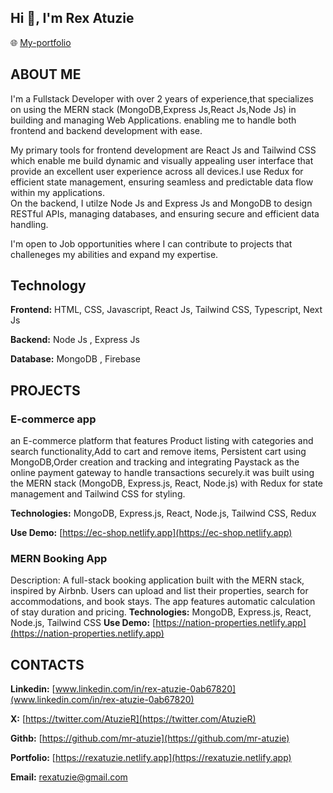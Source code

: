 ## Hi 👋, I'm Rex Atuzie
🌐 [My-portfolio](https://rexatuzie.netlify.app)

## ABOUT ME
I'm a Fullstack Developer with over 2 years of experience,that specializes on using the MERN stack (MongoDB,Express Js,React Js,Node Js) in building and managing Web Applications. enabling me to handle both frontend and backend development with ease.

My primary tools for frontend development are React Js and Tailwind CSS which enable me build dynamic and visually appealing user interface that provide an excellent user experience across all devices.I use Redux for efficient state management, ensuring seamless and predictable data flow within my applications.
<br/>
On the backend, I utilze Node Js and Express Js and MongoDB to design RESTful APIs, managing databases, and ensuring secure and efficient data handling.

I'm open to Job opportunities where I can contribute to projects that challeneges my abilities and expand my expertise.

## Technology
**Frontend:**  HTML, CSS, Javascript, React Js, Tailwind CSS, Typescript, Next Js

**Backend:** Node Js , Express Js

 **Database:** MongoDB , Firebase

## PROJECTS
### E-commerce app
 an E-commerce platform that features Product listing with categories and search functionality,Add to cart and remove items, Persistent cart using MongoDB,Order creation and tracking and integrating Paystack as the online payment gateway to handle transactions securely.it was built using the MERN stack (MongoDB, Express.js, React, Node.js) with Redux for state management and Tailwind CSS for styling.
 
**Technologies:** MongoDB, Express.js, React, Node.js, Tailwind CSS, Redux

**Use Demo:** [https://ec-shop.netlify.app](https://ec-shop.netlify.app)

### MERN Booking App
Description: A full-stack booking application built with the MERN stack, inspired by Airbnb. Users can upload and list their properties, search for accommodations, and book stays. The app features automatic calculation of stay duration and pricing.
**Technologies:** MongoDB, Express.js, React, Node.js, Tailwind CSS
**Use Demo:** [https://nation-properties.netlify.app](https://nation-properties.netlify.app)

## CONTACTS
**Linkedin:** [www.linkedin.com/in/rex-atuzie-0ab67820](www.linkedin.com/in/rex-atuzie-0ab67820)

**X:** [https://twitter.com/AtuzieR](https://twitter.com/AtuzieR)

**Githb:** [https://github.com/mr-atuzie](https://github.com/mr-atuzie) 

**Portfolio:** [https://rexatuzie.netlify.app](https://rexatuzie.netlify.app)

**Email:** [rexatuzie@gmail.com](rexatuzie@gmail.com)


